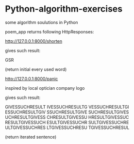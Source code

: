 # Python-algorithm-exercises
some algorithm soulutions in Python

poem_app returns following HttpResponses:




http://127.0.0.1:8000/shorten

gives such result:

GSR

(return initial every used word)




http://127.0.0.1:8000/panic

inspired by local optician company logo

gives such result:

GIVESSUCHRESULT
IVESSUCHRESULTG
VESSUCHRESULTGI
ESSUCHRESULTGIV
SSUCHRESULTGIVE
SUCHRESULTGIVES
UCHRESULTGIVESS
CHRESULTGIVESSU
HRESULTGIVESSUC
RESULTGIVESSUCH
ESULTGIVESSUCHR
SULTGIVESSUCHRE
ULTGIVESSUCHRES
LTGIVESSUCHRESU
TGIVESSUCHRESUL

(return iterated sentence)

